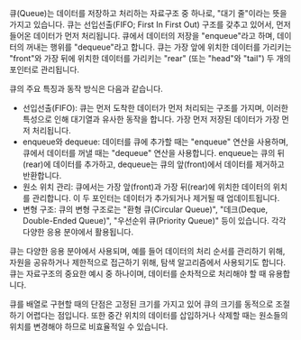 큐(Queue)는 데이터를 저장하고 처리하는 자료구조 중 하나로, "대기 줄"이라는 뜻을 가지고 있습니다. 큐는 선입선출(FIFO; First In First Out) 구조를 갖추고 있어서, 먼저 들어온 데이터가 먼저 처리됩니다. 큐에서 데이터의 저장을 "enqueue"라고 하며, 데이터의 꺼내는 행위를 "dequeue"라고 합니다. 큐는 가장 앞에 위치한 데이터를 가리키는 "front"와 가장 뒤에 위치한 데이터를 가리키는 "rear" (또는 "head"와 "tail") 두 개의 포인터로 관리됩니다.

큐의 주요 특징과 동작 방식은 다음과 같습니다.
* 선입선출(FIFO): 큐는 먼저 도착한 데이터가 먼저 처리되는 구조를 가지며, 이러한 특성으로 인해 대기열과 유사한 동작을 합니다. 가장 먼저 저장된 데이터가 가장 먼저 처리됩니다.
* enqueue와 dequeue: 데이터를 큐에 추가할 때는 "enqueue" 연산을 사용하며, 큐에서 데이터를 꺼낼 때는 "dequeue" 연산을 사용합니다. enqueue는 큐의 뒤(rear)에 데이터를 추가하고, dequeue는 큐의 앞(front)에서 데이터를 제거하고 반환합니다.
* 원소 위치 관리: 큐에서는 가장 앞(front)과 가장 뒤(rear)에 위치한 데이터의 위치를 관리합니다. 이 두 포인터는 데이터가 추가되거나 제거될 때 업데이트됩니다.
* 변형 구조: 큐의 변형 구조로는 "환형 큐(Circular Queue)", "데크(Deque, Double-Ended Queue)", "우선순위 큐(Priority Queue)" 등이 있습니다. 각각 다양한 응용 분야에서 활용됩니다.

큐는 다양한 응용 분야에서 사용되며, 예를 들어 데이터의 처리 순서를 관리하기 위해, 자원을 공유하거나 제한적으로 접근하기 위해, 탐색 알고리즘에서 사용되기도 합니다. 큐는 자료구조의 중요한 예시 중 하나이며, 데이터를 순차적으로 처리해야 할 때 유용합니다.

큐를 배열로 구현할 때의 단점은 고정된 크기를 가지고 있어 큐의 크기를 동적으로 조절하기 어렵다는 점입니다. 또한 중간 위치의 데이터를 삽입하거나 삭제할 때는 원소들의 위치를 변경해야 하므로 비효율적일 수 있습니다.
